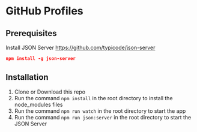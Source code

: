# GitHub Profiles

## Prerequisites

Install JSON Server https://github.com/typicode/json-server

```json
npm install -g json-server
```

## Installation

1. Clone or Download this repo
2. Run the command `npm install` in the root directory to install the node_modules files
3. Run the command `npm run watch` in the root directory to start the app
4. Run the command `npm run json:server` in the root directory to start the JSON Server